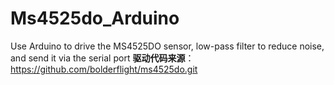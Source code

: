 # Ms4525do_Arduino
 Use Arduino to drive the MS4525DO sensor, low-pass filter to reduce noise, and send it via the serial port
**驱动代码来源**：https://github.com/bolderflight/ms4525do.git
